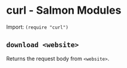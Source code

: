 # curl - Salmon Modules

Import: `(require "curl")`

## `download <website>`

Returns the request body from `<website>`.
